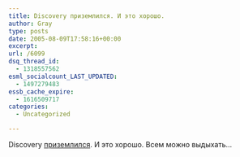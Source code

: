 ```yaml
---
title: Discovery приземлился. И это хорошо.
author: Gray
type: posts
date: 2005-08-09T17:58:16+00:00
excerpt:
url: /6099
dsq_thread_id:
  - 1318557562
esml_socialcount_LAST_UPDATED:
  - 1497279483
essb_cache_expire:
  - 1616509717
categories:
  - Uncategorized

---
```








Discovery <a href="http://www.gazeta.ru/2005/08/09/oa_166782.shtml" target="_blank">приземлился</a>. И это хорошо. Всем можно выдыхать&#8230;